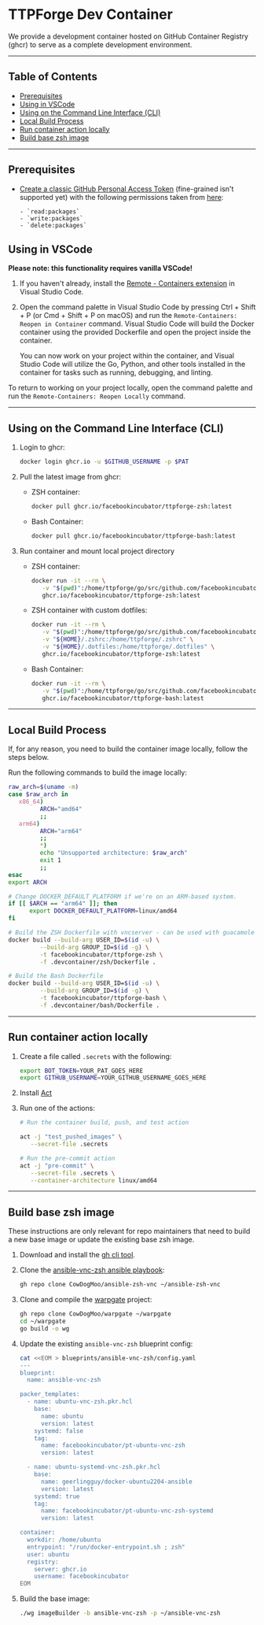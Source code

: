 # TTPForge Dev Container

We provide a development container hosted on
GitHub Container Registry (ghcr) to serve as a
complete development environment.

---

## Table of Contents

- [Prerequisites](#prerequisites)
- [Using in VSCode](#using-in-vscode)
- [Using on the Command Line Interface (CLI)](#using-on-the-command-line-interface-cli)
- [Local Build Process](#local-build-process)
- [Run container action locally](#run-container-action-locally)
- [Build base zsh image](#build-base-zsh-image)

---

## Prerequisites

- [Create a classic GitHub Personal Access Token](https://docs.github.com/en/github/authenticating-to-github/keeping-your-account-and-data-secure/creating-a-personal-access-token)
  (fine-grained isn't supported yet) with the following permissions
  taken from [here](https://docs.github.com/en/packages/working-with-a-github-packages-registry/working-with-the-container-registry):

      - `read:packages`
      - `write:packages`
      - `delete:packages`

## Using in VSCode

**Please note: this functionality requires vanilla VSCode!**

1. If you haven't already, install the
   [Remote - Containers extension](https://marketplace.visualstudio.com/items?itemName=ms-vscode-remote.remote-containers)
   in Visual Studio Code.

1. Open the command palette in Visual Studio Code by
   pressing Ctrl + Shift + P (or Cmd + Shift + P on macOS)
   and run the `Remote-Containers: Reopen in Container`
   command. Visual Studio Code will build the Docker
   container using the provided Dockerfile and open
   the project inside the container.

   You can now work on your project within the container,
   and Visual Studio Code will utilize the Go, Python,
   and other tools installed in the container for tasks
   such as running, debugging, and linting.

To return to working on your project locally, open the command palette
and run the `Remote-Containers: Reopen Locally` command.

---

## Using on the Command Line Interface (CLI)

1. Login to ghcr:

   ```bash
   docker login ghcr.io -u $GITHUB_USERNAME -p $PAT
   ```

1. Pull the latest image from ghcr:

   - ZSH container:

      ```zsh
      docker pull ghcr.io/facebookincubator/ttpforge-zsh:latest
      ```

   - Bash Container:

      ```bash
      docker pull ghcr.io/facebookincubator/ttpforge-bash:latest
      ```

1. Run container and mount local project directory

   - ZSH container:

      ```zsh
      docker run -it --rm \
         -v "$(pwd)":/home/ttpforge/go/src/github.com/facebookincubator/ttpforge \
         ghcr.io/facebookincubator/ttpforge-zsh:latest
      ```

   - ZSH container with custom dotfiles:

      ```zsh
      docker run -it --rm \
         -v "$(pwd)":/home/ttpforge/go/src/github.com/facebookincubator/ttpforge \
         -v "${HOME}/.zshrc:/home/ttpforge/.zshrc" \
         -v "${HOME}/.dotfiles:/home/ttpforge/.dotfiles" \
         ghcr.io/facebookincubator/ttpforge-zsh:latest
      ```

   - Bash Container:

      ```bash
      docker run -it --rm \
         -v "$(pwd)":/home/ttpforge/go/src/github.com/facebookincubator/ttpforge \
         ghcr.io/facebookincubator/ttpforge-bash:latest
      ```

---

## Local Build Process

If, for any reason, you need to build the container image
locally, follow the steps below.

Run the following commands to build the image locally:

```bash
raw_arch=$(uname -m)
case $raw_arch in
   x86_64)
         ARCH="amd64"
         ;;
   arm64)
         ARCH="arm64"
         ;;
         *)
         echo "Unsupported architecture: $raw_arch"
         exit 1
         ;;
esac
export ARCH

# Change DOCKER_DEFAULT_PLATFORM if we're on an ARM-based system.
if [[ $ARCH == "arm64" ]]; then
      export DOCKER_DEFAULT_PLATFORM=linux/amd64
fi

# Build the ZSH Dockerfile with vncserver - can be used with guacamole
docker build --build-arg USER_ID=$(id -u) \
         --build-arg GROUP_ID=$(id -g) \
         -t facebookincubator/ttpforge-zsh \
         -f .devcontainer/zsh/Dockerfile .

# Build the Bash Dockerfile
docker build --build-arg USER_ID=$(id -u) \
         --build-arg GROUP_ID=$(id -g) \
         -t facebookincubator/ttpforge-bash \
         -f .devcontainer/bash/Dockerfile .
```

---

## Run container action locally

1. Create a file called `.secrets` with the following:

   ```bash
   export BOT_TOKEN=YOUR_PAT_GOES_HERE
   export GITHUB_USERNAME=YOUR_GITHUB_USERNAME_GOES_HERE
   ```

1. Install [Act](https://github.com/nektos/act)

1. Run one of the actions:

   ```bash
   # Run the container build, push, and test action

   act -j "test_pushed_images" \
      --secret-file .secrets

   # Run the pre-commit action
   act -j "pre-commit" \
      --secret-file .secrets \
      --container-architecture linux/amd64
   ```

---

## Build base zsh image

These instructions are only relevant for repo maintainers that need
to build a new base image or update the existing base zsh image.

1. Download and install the [gh cli tool](https://cli.github.com/).

1. Clone the [ansible-vnc-zsh ansible playbook](https://github.com/CowDogMoo/ansible-vnc-zsh):

   ```bash
   gh repo clone CowDogMoo/ansible-zsh-vnc ~/ansible-zsh-vnc
   ```

1. Clone and compile the [warpgate](https://github.com/CowDogMoo/warpgate) project:

   ```bash
   gh repo clone CowDogMoo/warpgate ~/warpgate
   cd ~/warpgate
   go build -o wg
   ```

1. Update the existing `ansible-vnc-zsh` blueprint config:

   ```bash
   cat <<EOM > blueprints/ansible-vnc-zsh/config.yaml
   ---
   blueprint:
     name: ansible-vnc-zsh

   packer_templates:
     - name: ubuntu-vnc-zsh.pkr.hcl
       base:
         name: ubuntu
         version: latest
       systemd: false
       tag:
         name: facebookincubator/pt-ubuntu-vnc-zsh
         version: latest

     - name: ubuntu-systemd-vnc-zsh.pkr.hcl
       base:
         name: geerlingguy/docker-ubuntu2204-ansible
         version: latest
       systemd: true
       tag:
         name: facebookincubator/pt-ubuntu-vnc-zsh-systemd
         version: latest

   container:
     workdir: /home/ubuntu
     entrypoint: "/run/docker-entrypoint.sh ; zsh"
     user: ubuntu
     registry:
       server: ghcr.io
       username: facebookincubator
   EOM
   ```

1. Build the base image:

   ```bash
   ./wg imageBuilder -b ansible-vnc-zsh -p ~/ansible-vnc-zsh
   ```
